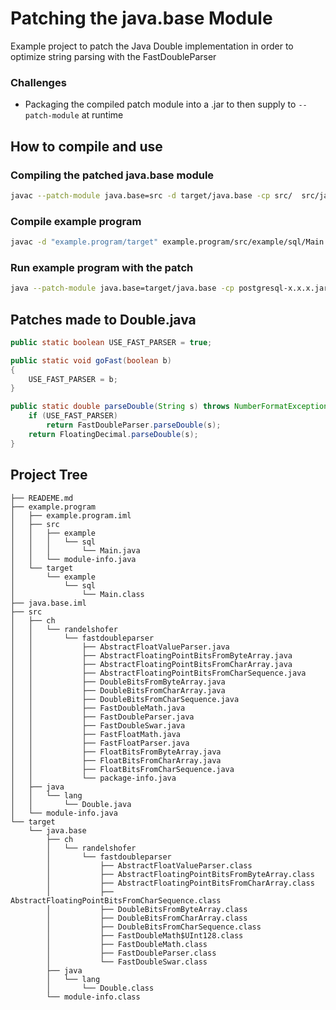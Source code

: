 # Patching the java.base Module
Example project to patch the Java Double implementation in order to optimize string parsing with the FastDoubleParser

### Challenges
* Packaging the compiled patch module into a .jar to then supply to `--patch-module` at runtime

## How to compile and use
### Compiling the patched java.base module
```bash
javac --patch-module java.base=src -d target/java.base -cp src/  src/java/lang/Double.java
```
### Compile example program
```bash
javac -d "example.program/target" example.program/src/example/sql/Main.java
```
### Run example program with the patch
```bash
java --patch-module java.base=target/java.base -cp postgresql-x.x.x.jar:example.program/target/ example.sql.Main 
```
## Patches made to Double.java
```java
public static boolean USE_FAST_PARSER = true;

public static void goFast(boolean b)
{
    USE_FAST_PARSER = b;
}

public static double parseDouble(String s) throws NumberFormatException {
    if (USE_FAST_PARSER)
        return FastDoubleParser.parseDouble(s);
    return FloatingDecimal.parseDouble(s);
}
```

## Project Tree
```
├── READEME.md
├── example.program
│   ├── example.program.iml
│   ├── src
│   │   ├── example
│   │   │   └── sql
│   │   │       └── Main.java
│   │   └── module-info.java
│   └── target
│       └── example
│           └── sql
│               └── Main.class
├── java.base.iml
├── src
│   ├── ch
│   │   └── randelshofer
│   │       └── fastdoubleparser
│   │           ├── AbstractFloatValueParser.java
│   │           ├── AbstractFloatingPointBitsFromByteArray.java
│   │           ├── AbstractFloatingPointBitsFromCharArray.java
│   │           ├── AbstractFloatingPointBitsFromCharSequence.java
│   │           ├── DoubleBitsFromByteArray.java
│   │           ├── DoubleBitsFromCharArray.java
│   │           ├── DoubleBitsFromCharSequence.java
│   │           ├── FastDoubleMath.java
│   │           ├── FastDoubleParser.java
│   │           ├── FastDoubleSwar.java
│   │           ├── FastFloatMath.java
│   │           ├── FastFloatParser.java
│   │           ├── FloatBitsFromByteArray.java
│   │           ├── FloatBitsFromCharArray.java
│   │           ├── FloatBitsFromCharSequence.java
│   │           └── package-info.java
│   ├── java
│   │   └── lang
│   │       └── Double.java
│   └── module-info.java
└── target
    └── java.base
        ├── ch
        │   └── randelshofer
        │       └── fastdoubleparser
        │           ├── AbstractFloatValueParser.class
        │           ├── AbstractFloatingPointBitsFromByteArray.class
        │           ├── AbstractFloatingPointBitsFromCharArray.class
        │           ├── AbstractFloatingPointBitsFromCharSequence.class
        │           ├── DoubleBitsFromByteArray.class
        │           ├── DoubleBitsFromCharArray.class
        │           ├── DoubleBitsFromCharSequence.class
        │           ├── FastDoubleMath$UInt128.class
        │           ├── FastDoubleMath.class
        │           ├── FastDoubleParser.class
        │           └── FastDoubleSwar.class
        ├── java
        │   └── lang
        │       └── Double.class
        └── module-info.class
```

